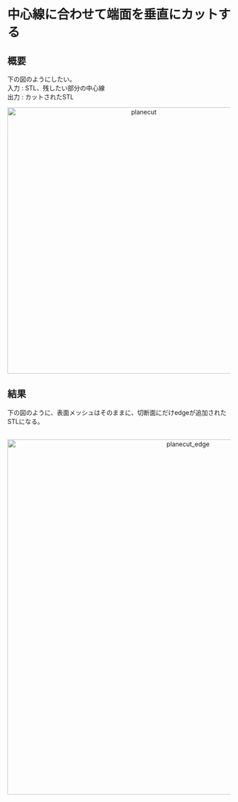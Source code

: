 # 中心線に合わせて端面を垂直にカットする

## 概要
下の図のようにしたい。
<br>
入力 : STL、残したい部分の中心線 <br>
出力 : カットされたSTL
<br>

<p align="center">
  <img src="" alt="planecut" width="600"/>
</p>

## 結果
下の図のように、表面メッシュはそのままに、切断面にだけedgeが追加されたSTLになる。
<br>
<br>

<p align="center">
  <img src="" alt="planecut_edge" width="800"/>
</p>
<br>
